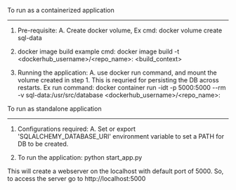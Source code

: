 To run as a containerized application
*************************************
1. Pre-requisite:
   A. Create docker volume, Ex cmd: docker volume create sql-data
 
2. docker image build example cmd: docker image build -t <dockerhub_username>/<repo_name>:<version> <build_context>   

3. Running the application:
   A. use docker run command, and mount the volume created in step 1. This is requried for persisting the DB across restarts.
      Ex run command: docker container run -idt -p 5000:5000 --rm -v sql-data:/usr/src/database <dockerhub_username>/<repo_name>:<version>

To run as standalone application
********************************
1. Configurations required:
   A. Set or export 'SQLALCHEMY_DATABASE_URI' environment variable to set a PATH for DB to be created.

2. To run the application:
   python start_app.py

This will create a webserver on the localhost with default port of 5000. 
So, to access the server go to http://localhost:5000

